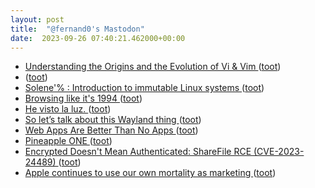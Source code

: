 ```yaml
---
layout: post
title:  "@fernand0's Mastodon"
date:  2023-09-26 07:40:21.462000+00:00
---
```

*  [Understanding the Origins and the Evolution of Vi & Vim ](https://pikuma.com/blog/origins-of-vim-text-edito) ([toot](https://mastodon.social/@fernand0/111130314110433224))
*  [ ](https://mastodon.social/@AndyGER) ([toot](https://mastodon.social/@fernand0/111129874483473711))
*  [Solene'% : Introduction to immutable Linux systems ](https://dataswamp.org/~solene/2023-07-12-intro-to-immutable-os.htm) ([toot](https://mastodon.social/@fernand0/111129782970759278))
*  [Browsing like it's 1994 ](https://connor.zip/posts/2023-08-04-localtalk-etherne) ([toot](https://mastodon.social/@fernand0/111127916294683662))
*  [He visto la luz. ](https://avecesunafoto.wordpress.com/2023/09/24/he-visto-la-luz-26) ([toot](https://mastodon.social/@fernand0/111127052397551481))
*  [So let’s talk about this Wayland thing ](https://pointieststick.com/2023/09/17/so-lets-talk-about-this-wayland-thing) ([toot](https://mastodon.social/@fernand0/111127045616327384))
*  [Web Apps Are Better Than No Apps ](https://molodtsov.me/2023/08/web-apps-are-better-than-no-apps) ([toot](https://mastodon.social/@fernand0/111126778545102007))
*  [Pineapple ONE ](https://pineapple-one.github.io) ([toot](https://mastodon.social/@fernand0/111126395131547351))
*  [Encrypted Doesn't Mean Authenticated: ShareFile RCE (CVE-2023-24489) ](https://blog.assetnote.io/2023/07/04/citrix-sharefile-rce) ([toot](https://mastodon.social/@fernand0/111126312239051461))
*  [Apple continues to use our own mortality as marketing ](https://www.theverge.com/23875558/apple-watch-iphone-ads-emergency-sos-satellite-connectivit) ([toot](https://mastodon.social/@fernand0/111126017461482971))
